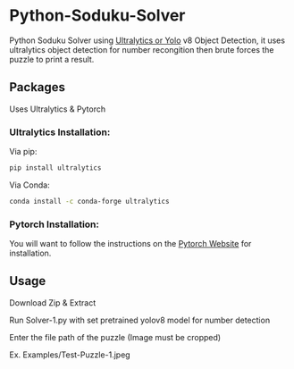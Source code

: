 # Python-Soduku-Solver
Python Soduku Solver using [Ultralytics or Yolo](https://docs.ultralytics.com/quickstart/) v8 Object Detection, it uses ultralytics object detection for number recongition then brute forces the puzzle to print a result.


## Packages
Uses Ultralytics & Pytorch

### Ultralytics Installation:

Via pip: 
```bash
pip install ultralytics
```

Via Conda: 
```bash
conda install -c conda-forge ultralytics
```
### Pytorch Installation:
You will want to follow the instructions on the [Pytorch Website](https://pytorch.org/get-started/locally/) for installation.

## Usage
Download Zip & Extract

Run Solver-1.py with set pretrained yolov8 model for number detection

Enter the file path of the puzzle (Image must be cropped)

Ex. Examples/Test-Puzzle-1.jpeg
